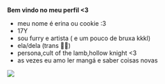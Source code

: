 **Bem vindo no meu perfil <3**

- meu nome é erina ou cookie :3
- 17Y
- sou furry e artista ( e um pouco de bruxa kkkl)
- ela/dela (trans 🏳️‍⚧️)
- persona,cult of the lamb,hollow knight <3
- as vezes eu amo ler mangá e saber coisas novas 

![](https://media.tenor.com/2h9xhpYLKooAAAAi/furro.gif)
